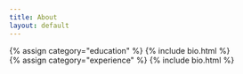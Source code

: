 ```yaml
---
title: About
layout: default
---
```


<div class="row section">
    <div class="col">
        {% assign category="education" %}
        {% include bio.html %}
    </div>
</div>

<div class="row section">
    <div class="col">
        {% assign category="experience" %}
        {% include bio.html %}
    </div>
</div>